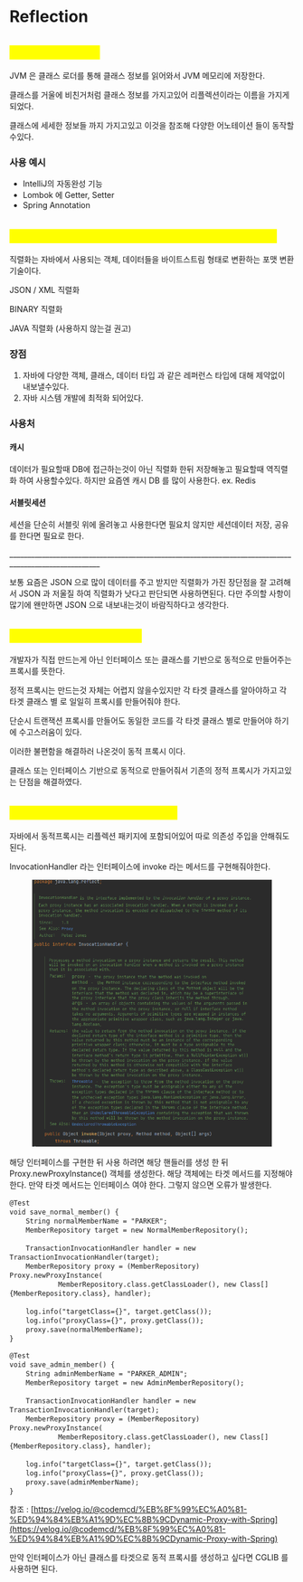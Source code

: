 # Reflection

## <mark style="color:yellow;">Reflection 이란?</mark>

JVM 은 클래스 로더를 통해 클래스 정보를 읽어와서 JVM 메모리에 저장한다.

클래스를 거울에 비친거처럼 클래스 정보를 가지고있어 리플렉션이라는 이름을 가지게되었다.

클래스에 세세한 정보들 까지 가지고있고 이것을 참조해 다양한 어노테이션 들이 동작할수있다.

### 사용 예시

* IntelliJ의 자동완성 기능
* Lombok 에 Getter, Setter
* Spring Annotation

## <mark style="color:yellow;">자바 직렬화란 무엇인가요? 어떤 상황에서 필요한가요?</mark>

직렬화는 자바에서 사용되는 객체, 데이터들을 바이트스트림 형태로 변환하는 포맷 변환 기술이다.

JSON / XML 직렬화

BINARY 직렬화

JAVA 직렬화 (사용하지 않는걸 권고)

### **장점**

1. 자바에 다양한 객체, 클래스, 데이터 타입 과 같은 레퍼런스 타입에 대해 제약없이 내보낼수있다.
2. 자바 시스템 개발에 최적화 되어있다.

### 사용처

#### 캐시

데이터가 필요할때 DB에 접근하는것이 아닌 직렬화 한뒤 저장해놓고 필요할때 역직렬화 하여 사용할수있다. 하지만 요즘엔 캐시 DB 를 많이 사용한다. ex. Redis

#### 서블릿세션

세션을 단순히 서블릿 위에 올려놓고 사용한다면 필요치 않지만 세션데이터 저장, 공유를 한다면 필요로 한다.

\_\_\_\_\_\_\_\_\_\_\_\_\_\_\_\_\_\_\_\_\_\_\_\_\_\_\_\_\_\_\_\_\_\_\_\_\_\_\_\_\_\_\_\_\_\_\_\_\_\_\_\_\_\_\_\_\_\_\_\_\_\_\_\_\_\_\_\_\_\_\_\_\_\_\_\_\_\_\_\_\_\_\_\_\_\_\_\_\_\_\_\_\_\_\_\_\_\_\_\_\_\_\_

보통 요즘은 JSON 으로 많이 데이터를 주고 받지만 직렬화가 가진 장단점을 잘 고려해서 JSON 과 저울질 하여 직렬화가 낫다고 판단되면 사용하면된다. 다만 주의할 사항이 많기에 왠만하면 JSON 으로 내보내는것이 바람직하다고 생각한다.



## <mark style="color:yellow;">동적 프록시란 무엇인가요?</mark>

개발자가 직접 만드는게 아닌  인터페이스 또는 클래스를 기반으로 동적으로 만들어주는 프록시를 뜻한다.

정적 프록시는 만드는것 자체는 어렵지 않을수있지만 각 타겟 클래스를 알아야하고 각 타겟 클래스 별 로 일일히 프록시를 만들어줘야 한다.&#x20;

단순시 트랜잭션 프록시를 만들어도 동일한 코드를 각 타겟 클래스 별로 만들어야 하기에 수고스러움이 있다.&#x20;

이러한 불편함을 해결하러 나온것이 동적 프록시 이다.

클래스 또는 인터페이스 기반으로 동적으로 만들어줘서 기존의 정적 프록시가 가지고있는 단점을 해결하였다.



## <mark style="color:yellow;">동적 프록시는 어떻게 사용하나요?</mark>

자바에서 동적프록시는 리플렉션 패키지에 포함되어있어 따로 의존성 주입을 안해줘도 된다.

InvocationHandler 라는 인터페이스에  invoke 라는 메서드를 구현해줘야한다.

<figure><img src="../.gitbook/assets/image (1) (1).png" alt=""><figcaption></figcaption></figure>

해당 인터페이스를 구현한 뒤 사용 하려면 해당 핸들러를 생성 한 뒤 Proxy.newProxyInstance() 객체를 생성한다. 해당 객체에는 타겟 메서드를 지정해야 한다. 만약 타겟 메서드는 인터페이스 여야 한다. 그렇지 않으면 오류가 발생한다.



```
@Test
void save_normal_member() {
    String normalMemberName = "PARKER";
    MemberRepository target = new NormalMemberRepository();

    TransactionInvocationHandler handler = new TransactionInvocationHandler(target);
    MemberRepository proxy = (MemberRepository) Proxy.newProxyInstance(
            MemberRepository.class.getClassLoader(), new Class[]{MemberRepository.class}, handler);

    log.info("targetClass={}", target.getClass());
    log.info("proxyClass={}", proxy.getClass());
    proxy.save(normalMemberName);
}
```

```
@Test
void save_admin_member() {
    String adminMemberName = "PARKER_ADMIN";
    MemberRepository target = new AdminMemberRepository();

    TransactionInvocationHandler handler = new TransactionInvocationHandler(target);
    MemberRepository proxy = (MemberRepository) Proxy.newProxyInstance(
            MemberRepository.class.getClassLoader(), new Class[]{MemberRepository.class}, handler);

    log.info("targetClass={}", target.getClass());
    log.info("proxyClass={}", proxy.getClass());
    proxy.save(adminMemberName);
}
```

참조 : [https://velog.io/@codemcd/%EB%8F%99%EC%A0%81-%ED%94%84%EB%A1%9D%EC%8B%9CDynamic-Proxy-with-Spring](https://velog.io/@codemcd/%EB%8F%99%EC%A0%81-%ED%94%84%EB%A1%9D%EC%8B%9CDynamic-Proxy-with-Spring)



만약 인터페이스가 아닌 클래스를 타겟으로 동적 프록시를 생성하고 싶다면  CGLIB 를 사용하면 된다.





